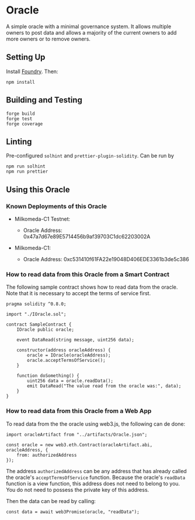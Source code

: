 # Oracle

A simple oracle with a minimal governance system. It allows multiple owners to post data and allows a majority of the current owners to add more owners or to remove owners.

## Setting Up

Install [Foundry](https://github.com/foundry-rs/foundry/blob/master/README.md). Then:

```
npm install
```


## Building and Testing

```
forge build
forge test
forge coverage
```

## Linting

Pre-configured `solhint` and `prettier-plugin-solidity`. Can be run by

```
npm run solhint
npm run prettier
```

## Using this Oracle

### Known Deployments of this Oracle

* Milkomeda-C1 Testnet:
    * Oracle Address: 0x47a7d67e89E5714456b9af39703C1dc62203002A

* Milkomeda-C1:
    * Oracle Address: 0xc531410f61FA22e19048D406EDE3361b3de5c386

### How to read data from this Oracle from a Smart Contract

The following sample contract shows how to read data from the oracle.
Note that it is necessary to accept the terms of service first.

```
pragma solidity ^0.8.0;

import "./IOracle.sol";

contract SampleContract {
    IOracle public oracle;

    event DataRead(string message, uint256 data);
 
    constructor(address oracleAddress) {
        oracle = IOracle(oracleAddress);
        oracle.acceptTermsOfService();
    }

    function doSomething() {
        uint256 data = oracle.readData();
        emit DataRead("The value read from the oracle was:", data);
    }
}
```

### How to read data from this Oracle from a Web App

To read data from the the oracle using web3.js, the following can de done:

```
import oracleArtifact from "../artifacts/Oracle.json";

const oracle = new web3.eth.Contract(oracleArtifact.abi, oracleAddress, {
    from: authorizedAddress
});
```

The address `authorizedAddress` can be any address that has already called the oracle's `acceptTermsOfService` function. Because the oracle's `readData` function is a view function, this address does not need to belong to you. You do not need to possess the private key of this address.

Then the data can be read by calling:

```
const data = await web3Promise(oracle, "readData");
```